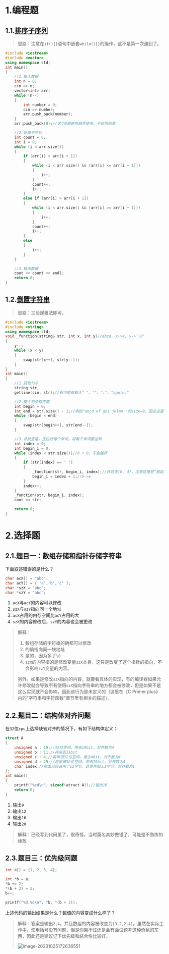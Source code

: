 # 1.编程题

## 1.1.[排序子序列](https://www.nowcoder.com/questionTerminal/2d3f6ddd82da445d804c95db22dcc471)

>   思路：注意在`if(){}`语句中嵌套`while(){}`的操作，这不是第一次遇到了。

```cpp
#include <iostream>
#include <vector>
using namespace std;
int main()
{
	//1.输入数据
	int n = 0;
	cin >> n;
	vector<int> arr;
	while (n--)
	{
		int number = 0;
		cin >> number;
		arr.push_back(number);
	}
	arr.push_back(0);//这个0是避免越界使用，不影响结果

	//2.处理子序列
	int count = 0;
	int i = 0;
	while (i < arr.size())
	{
		if (arr[i] < arr[i + 1])
		{
			while (i < arr.size() && (arr[i] <= arr[i + 1]))
			{
				i++;
			}
			count++;
			i++;
		}
		else if (arr[i] > arr[i + 1])
		{
			while (i < arr.size() && (arr[i] >= arr[i + 1]))
			{
				i++;
			}
			count++;
			i++;
		}
		else
		{
			i++;
		}
	}

	//3.输出数据
	cout << count << endl;
	return 0;
}
```

## 1.2.[倒置字符串](https://www.nowcoder.com/questionTerminal/8869d99cf1264e60a6d9eff4295e5bab)

>   思路：三段逆置法即可。

```cpp
#include <iostream>
#include <string>
using namespace std;
void _function(string& str, int x, int y)//abcd, x->a, y->'\0'
{
    y--;
    while (x < y)
    {
        swap(str[x++], str[y--]);
    }
}
int main()
{
    //1.获取句子
    string str;
    getline(cin, str);//有可能有输入" "、""、"."、"apple."

    //2.整个句子都逆置
    int begin = 0;
    int end = str.size() - 1;//例如"abcd ef ghi jklmn."的size=8，因此这里end为7
    while (begin < end)
    {
        swap(str[begin++], str[end--]);
    }

    //3.寻找空格，定位好每个单词，将每个单词都逆转
    int index = 0;
    int begin_i = 0;
    while (index < str.size())//0 < 8，不会越界
    {
        if (str[index] == ' ')
        {
            _function(str, begin_i, index);//传过去(0, 4)，注意这里是“框起一个单词”
            begin_i = index + 1;//5->e
        }
        index++;
    }
    _function(str, begin_i, index);
    cout << str;

    return 0;
}
```

# 2.选择题

## 2.1.题目一：数组存储和指针存储字符串

下面叙述错误的是什么？

```cpp
char acX[] = "abc"; 
char acY[] = { 'a','b','c' }; 
char *szX = "abc"; 
char *szY = "abc";
```

1.   `acX`与`acY`的内容可以修改 
2.   `szX`与`szY`指向同一个地址
3.   `acX`占用的内存空间比`acY`占用的大
4.   `szX`的内容修改后，`szY`的内容也会被更改

>   解释：
>
>   1.   数组存储的字符串的确都可以修改
>   2.   的确指向同一块地址
>   3.   是的，因为多了`\0`
>   4.   `szX`的内容指的是修改变量`szX`本身，这只是改变了这个指针的指向，不会影响`szY`变量的内容。
>
>   另外，如果是修改`szX`指向的内容，就要看具体的实现，有的编译器如果允许修改就会导致所有使用`szX`指向字符串的地方都会被修改，但是如果不是这么实现就不会影响，因此该行为是未定义的（这里在《C Primer plus》内的“字符串和字符函数”章节里有相关的描述）。

## 2.2.题目二：结构体对齐问题

在`32`位`cpu`上选择缺省对齐的情况下，有如下结构体定义： 

```cpp
struct A
{     
    unsigned a : 19;//32位空间，用去19bit，对齐数为4
    unsigned b : 11;//再用去11bit
    unsigned c : 4;//再申请32位空间，用去4bit，对齐数为4
    unsigned d : 29;//再申请32位空间，用去29bit，对齐数为4
    char index;//前面已经占用了12字节，这里再加上1字节，对齐数为1
};
int main()
{
    printf("%zd\n", sizeof(atruct A));//输出16
    return 0;
}
```

1.   输出`9`
2.   输出`12`
3.   输出`16`
4.   输出`20`

>   解释：已经写到代码里了，很奇怪，当时莫名其妙做错了，可能是不熟练的缘故

## 2.3.题目三：优先级问题

```cpp
int a[] = {1, 2, 3, 4}; 

int *b = a; 
*b += 2; 
*(b + 2) = 2; 
b++;

printf("%d,%d\n", *b, *(b + 2));
```

上述代码的输出结果是什么？数值的内容变成什么样了？

>   解释：答案是输出`2,4`，并且数组的内容被改变为`[3,2,2,4]`。虽然在实际工作中，使用括号没有问题，但是你架不住还是会有面试题考这种奇葩的东西，因此还是建议记下优先级和结合性比较好。
>
>   ![image-20231025172636551](./assets/image-20231025172636551.png)